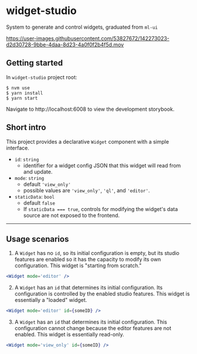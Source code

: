 # widget-studio 

System to generate and control widgets, graduated from `ml-ui`


https://user-images.githubusercontent.com/53827672/142273023-d2d30728-9bbe-4daa-8d23-4a0f0f2b4f5d.mov


## Getting started
In `widget-studio` project root:
```shell
$ nvm use
$ yarn install
$ yarn start
```

Navigate to http://localhost:6008 to view the development storybook.


## Short intro
This project provides a declarative `Widget` component with a simple interface.

- `id`: `string`
  - identifier for a widget config JSON that this widget will read from and update. 
- `mode`: `string`
  - default `'view_only'`
  - possible values are `'view_only'`, `'ql'`, and `'editor'`. 
- `staticData`: `bool`
  - default `false`
  - If `staticData === true`, controls for modifying the widget's data source are not exposed to the frontend.

---
## Usage scenarios

1. A `Widget` has no `id`, so its initial configuration is empty, but its studio features are enabled so it has the capacity to modify its own configuration. This widget is "starting from scratch."
```jsx
<Widget mode='editor' /> 
```

2. A `Widget` has an `id` that determines its initial configuration. Its configuration is controlled by the enabled studio features. This widget is essentially a "loaded" widget.
```jsx
<Widget mode='editor' id={someID} />
```

3. A `Widget` has an `id` that determines its initial configuration. This configuration cannot change because the editor features are not enabled. This widget is essentially read-only.

```jsx
<Widget mode='view_only' id={someID} />
```
